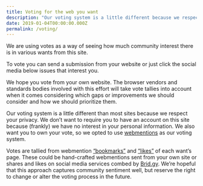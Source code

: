 ```yaml
---
title: Voting for the web you want
description: "Our voting system is a little different because we respect your privacy."
date: 2019-01-04T00:00:00.000Z
permalink: /voting/
---
```


We are using votes as a way of seeing how much community interest there is in various wants from this site. 

To vote you can send a submission from your website or just click the social media below issues that interest you.

We hope you vote from your own website. The browser vendors and standards bodies involved with this effort will take vote tallies into account when it comes considering which gaps or improvements we should consider and how we should prioritize them.

Our voting system is a little different than most sites because we respect your privacy. We don’t want to require you to have an account on this site because (frankly) we have no interest in your personal information. We also want you to own your vote, so we opted to use [webmentions](https://indieweb.org/Webmention) as our voting system.

Votes are tallied from webmention [“bookmarks”](https://indieweb.org/bookmark) and [“likes”](https://indieweb.org/like) of each want’s page. These could be hand-crafted webmentions sent from your own site or shares and likes on social media services combed by [Brid.gy](https://brid.gy/). We’re hopeful that this approach captures community sentiment well, but reserve the right to change or alter the voting process in the future.
